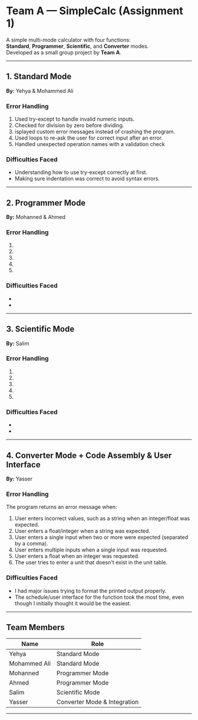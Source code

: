 # Team A — SimpleCalc (Assignment 1)

A simple multi-mode calculator with four functions:  
**Standard**, **Programmer**, **Scientific**, and **Converter** modes.  
Developed as a small group project by **Team A**.

---

## 1. Standard Mode  
**By:** Yehya & Mohammed Ali  

### Error Handling
1.  Used try-except to handle invalid numeric inputs.
2.  Checked for division by zero before dividing.
3.  isplayed custom error messages instead of crashing the program.
4.  Used loops to re-ask the user for correct input after an error.
5. Handled unexpected operation names with a validation check 

### Difficulties Faced
-  Understanding how to use try-except correctly at first.
-  Making sure indentation was correct to avoid syntax errors.

---

## 2. Programmer Mode  
**By:** Mohanned & Ahmed  

### Error Handling
1.  
2.  
3.  
4.  
5.  

### Difficulties Faced
-  
-  

---

## 3. Scientific Mode  
**By:** Salim  

### Error Handling
1.  
2.  
3.  
4.  
5.  

### Difficulties Faced
-  
-  

---

## 4. Converter Mode + Code Assembly & User Interface  
**By:** Yasser  

### Error Handling
The program returns an error message when:
1. User enters incorrect values, such as a string when an integer/float was expected.  
2. User enters a float/integer when a string was expected.  
3. User enters a single input when two or more were expected (separated by a comma).  
4. User enters multiple inputs when a single input was requested.  
5. User enters a float when an integer was requested.  
6. The user tries to enter a unit that doesn't exist in the unit table.

### Difficulties Faced
- I had major issues trying to format the printed output properly.  
- The schedule/user interface for the function took the most time, even though I initially thought it would be the easiest.

---

## Team Members
| Name | Role |
|------|------|
| Yehya | Standard Mode |
| Mohammed Ali | Standard Mode |
| Mohanned | Programmer Mode |
| Ahmed | Programmer Mode |
| Salim | Scientific Mode |
| Yasser | Converter Mode & Integration |

---
